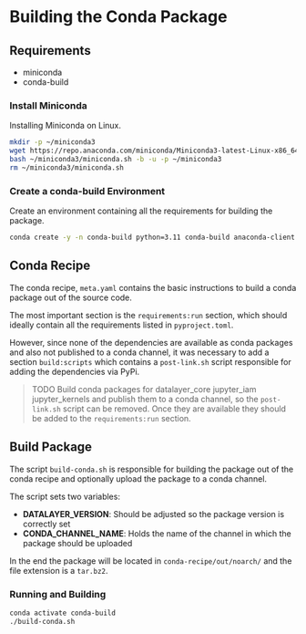 # Building the Conda Package

## Requirements

- miniconda
- conda-build

### Install Miniconda

Installing Miniconda on Linux.

```bash
mkdir -p ~/miniconda3
wget https://repo.anaconda.com/miniconda/Miniconda3-latest-Linux-x86_64.sh -O ~/miniconda3/miniconda.sh
bash ~/miniconda3/miniconda.sh -b -u -p ~/miniconda3
rm ~/miniconda3/miniconda.sh
```

### Create a conda-build Environment

Create an environment containing all the requirements for building the package.

```bash
conda create -y -n conda-build python=3.11 conda-build anaconda-client
```

## Conda Recipe

The conda recipe, `meta.yaml` contains the basic instructions to build a conda package out of the source code.

The most important section is the `requirements:run` section, which should ideally contain all the requirements listed in `pyproject.toml`. 

However, since none of the dependencies are available as conda packages and also not published to a conda channel, it was necessary to add a section `build:scripts` which contains a `post-link.sh` script responsible for adding the dependencies via PyPi.

> TODO Build conda packages for datalayer_core jupyter_iam jupyter_kernels and publish them to a conda channel, so the `post-link.sh` script can be removed. Once they are available they should be added to the `requirements:run` section.

## Build Package

The script `build-conda.sh` is responsible for building the package out of the conda recipe and optionally upload the package to a conda channel.

The script sets two variables:

- **DATALAYER_VERSION**: Should be adjusted so the package version is correctly set
- **CONDA_CHANNEL_NAME**: Holds the name of the channel in which the package should be uploaded

In the end the package will be located in `conda-recipe/out/noarch/` and the file extension is a `tar.bz2`.

### Running and Building 

```bash
conda activate conda-build
./build-conda.sh
```
